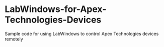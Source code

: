 # LabWindows-for-Apex-Technologies-Devices
Sample code for using LabWindows to control Apex Technologies devices remotely
